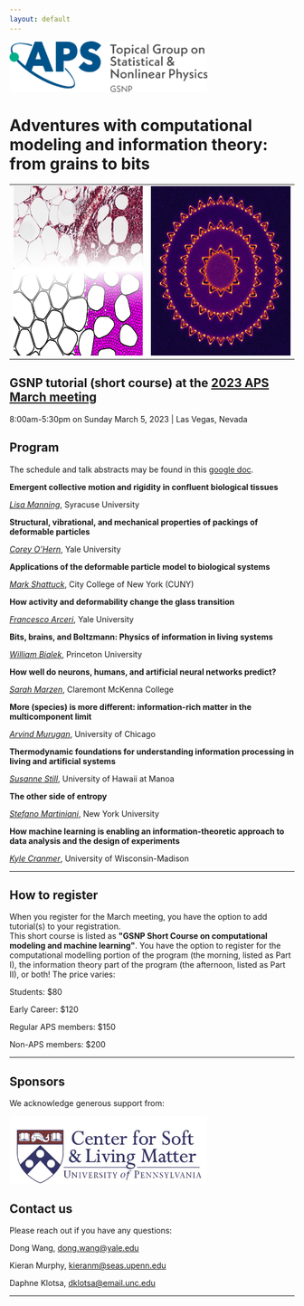 ```yaml
---
layout: default
---
```

<img src="assets/logo-gsnp.png" width="350"/>

# Adventures with computational modeling and information theory: from grains to bits

<table>
  <tr>
    <td valign="top"><img src="assets/BreastTumor.png" height="300"></td>
    <td valign="top"><img src="assets/entropy_production.png" height="300"></td>
  </tr>
 </table>

## GSNP tutorial (short course) at the [2023 APS March meeting](https://march.aps.org/)

8:00am-5:30pm on Sunday March 5, 2023  \|  Las Vegas, Nevada


## Program

The schedule and talk abstracts may be found in this [google doc](https://docs.google.com/document/d/1x4ZVKA8OtNG-2oA9J_kvN5u5JK8Zz-Ovikn9zGkRYQY/edit?usp=sharing).

**Emergent collective motion and rigidity in confluent biological tissues**

[*Lisa Manning*](https://mmanning.expressions.syr.edu/), Syracuse University

**Structural, vibrational, and mechanical properties of packings of deformable particles**

[*Corey O’Hern*](https://jamming.research.yale.edu/), Yale University

**Applications of the deformable particle model to biological systems**

[*Mark Shattuck*](https://www.ccny.cuny.edu/profiles/mark-shattuck), City College of New York (CUNY)

**How activity and deformability change the glass transition**

[*Francesco Arceri*](https://scholar.google.com/citations?user=IgIAAPgAAAAJ&hl=en), Yale University

**Bits, brains, and Boltzmann: Physics of information in living systems**

[*William Bialek*](https://phy.princeton.edu/people/william-bialek), Princeton University

**How well do neurons, humans, and artificial neural networks predict?**

[*Sarah Marzen*](https://www.sarahmarzen.com/), Claremont McKenna College

**More (species) is more different: information-rich matter in the multicomponent limit**

[*Arvind Murugan*](http://muruganlab.uchicago.edu/), University of Chicago

**Thermodynamic foundations for understanding information processing in living and artificial systems**

[*Susanne Still*](http://www2.hawaii.edu/~sstill/), University of Hawaii at Manoa

**The other side of entropy**

[*Stefano Martiniani*](https://as.nyu.edu/faculty/stefano-martiniani.html), New York University

**How machine learning is enabling an information-theoretic approach to data analysis and the design of experiments**

[*Kyle Cranmer*](http://theoryandpractice.org/), University of Wisconsin-Madison

---

## How to register

When you register for the March meeting, you have the option to add tutorial(s) to your registration.  
This short course is listed as **"GSNP Short Course on computational modeling and machine learning"**.
You have the option to register for the computational modelling portion of the program (the morning, listed as Part I), the information theory part of the program (the afternoon, listed as Part II), or both!  The price varies:

Students: $80

Early Career: $120

Regular APS members: $150

Non-APS members: $200

---

## Sponsors

We acknowledge generous support from:

[<img src="assets/logo_slm.png" width="350"/>](https://web.sas.upenn.edu/slm/)

## Contact us

Please reach out if you have any questions:

Dong Wang, [dong.wang@yale.edu](mailto:dong.wang@yale.edu)

Kieran Murphy, [kieranm@seas.upenn.edu](mailto:kieranm@seas.upenn.edu)  

Daphne Klotsa, [dklotsa@email.unc.edu](mailto:dklotsa@email.unc.edu)

---
